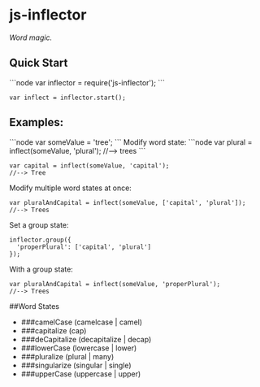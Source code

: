 <h1>js-inflector</h1>
<i>Word magic.</i>

<h2>Quick Start</h2>
```node
var inflector = require('js-inflector');
```

```node    
var inflect = inflector.start();
```

<h2>Examples:</h2>
```node
var someValue = 'tree';
```
Modify word state:
```node
var plural = inflect(someValue, 'plural');  
//--> trees
```

```node
var capital = inflect(someValue, 'capital');  
//--> Tree
```

Modify multiple word states at once:
```node
var pluralAndCapital = inflect(someValue, ['capital', 'plural']);  
//--> Trees
```
Set a group state:

```node
inflector.group({
  'properPlural': ['capital', 'plural']
});
```

With a group state:
```node
var pluralAndCapital = inflect(someValue, 'properPlural');  
//--> Trees
```

##Word States
- ###camelCase (camelcase | camel)
- ###capitalize (cap)
- ###deCapitalize (decapitalize | decap)
- ###lowerCase (lowercase | lower)
- ###pluralize (plural | many)
- ###singularize (singular | single)
- ###upperCase (uppercase | upper)
